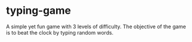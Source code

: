# typing-game
 A simple yet fun game with 3 levels of difficulty. The objective of the game is to beat the clock by typing random words.
